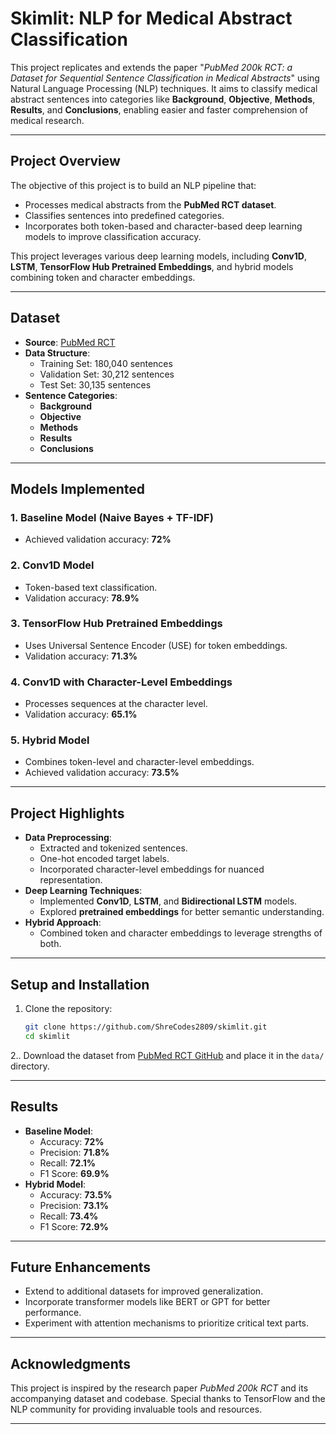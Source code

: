 # **Skimlit: NLP for Medical Abstract Classification**

This project replicates and extends the paper "*PubMed 200k RCT: a Dataset for Sequential Sentence Classification in Medical Abstracts*" using Natural Language Processing (NLP) techniques. It aims to classify medical abstract sentences into categories like **Background**, **Objective**, **Methods**, **Results**, and **Conclusions**, enabling easier and faster comprehension of medical research.

---

## **Project Overview**
The objective of this project is to build an NLP pipeline that:
- Processes medical abstracts from the **PubMed RCT dataset**.
- Classifies sentences into predefined categories.
- Incorporates both token-based and character-based deep learning models to improve classification accuracy.

This project leverages various deep learning models, including **Conv1D**, **LSTM**, **TensorFlow Hub Pretrained Embeddings**, and hybrid models combining token and character embeddings.

---

## **Dataset**
- **Source**: [PubMed RCT](https://github.com/Franck-Dernoncourt/pubmed-rct)
- **Data Structure**:
  - Training Set: 180,040 sentences
  - Validation Set: 30,212 sentences
  - Test Set: 30,135 sentences
- **Sentence Categories**:
  - **Background**
  - **Objective**
  - **Methods**
  - **Results**
  - **Conclusions**

---

## **Models Implemented**
### 1. **Baseline Model (Naive Bayes + TF-IDF)**
- Achieved validation accuracy: **72%**

### 2. **Conv1D Model**
- Token-based text classification.
- Validation accuracy: **78.9%**

### 3. **TensorFlow Hub Pretrained Embeddings**
- Uses Universal Sentence Encoder (USE) for token embeddings.
- Validation accuracy: **71.3%**

### 4. **Conv1D with Character-Level Embeddings**
- Processes sequences at the character level.
- Validation accuracy: **65.1%**

### 5. **Hybrid Model**
- Combines token-level and character-level embeddings.
- Achieved validation accuracy: **73.5%**

---

## **Project Highlights**
- **Data Preprocessing**:
  - Extracted and tokenized sentences.
  - One-hot encoded target labels.
  - Incorporated character-level embeddings for nuanced representation.
- **Deep Learning Techniques**:
  - Implemented **Conv1D**, **LSTM**, and **Bidirectional LSTM** models.
  - Explored **pretrained embeddings** for better semantic understanding.
- **Hybrid Approach**:
  - Combined token and character embeddings to leverage strengths of both.

---

## **Setup and Installation**
1. Clone the repository:
   ```bash
   git clone https://github.com/ShreCodes2809/skimlit.git
   cd skimlit
   ```
2.. Download the dataset from [PubMed RCT GitHub](https://github.com/Franck-Dernoncourt/pubmed-rct) and place it in the `data/` directory.

---

## **Results**
- **Baseline Model**:
  - Accuracy: **72%**
  - Precision: **71.8%**
  - Recall: **72.1%**
  - F1 Score: **69.9%**
- **Hybrid Model**:
  - Accuracy: **73.5%**
  - Precision: **73.1%**
  - Recall: **73.4%**
  - F1 Score: **72.9%**

---

## **Future Enhancements**
- Extend to additional datasets for improved generalization.
- Incorporate transformer models like BERT or GPT for better performance.
- Experiment with attention mechanisms to prioritize critical text parts.

---

## **Acknowledgments**
This project is inspired by the research paper *PubMed 200k RCT* and its accompanying dataset and codebase. Special thanks to TensorFlow and the NLP community for providing invaluable tools and resources.

---
